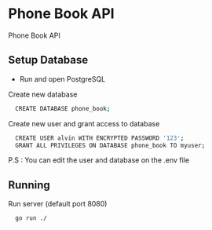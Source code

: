 
# Phone Book API

Phone Book API


## Setup Database

- Run and open PostgreSQL

Create new database

```bash
  CREATE DATABASE phone_book;
```


Create new user and grant access to database

```bash
  CREATE USER alvin WITH ENCRYPTED PASSWORD '123';
  GRANT ALL PRIVILEGES ON DATABASE phone_book TO myuser;
```

P.S : You can edit the user and database on the .env file


    
## Running

Run server (default port 8080)

```bash
  go run ./
```

